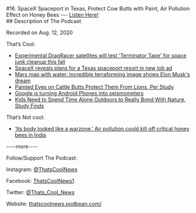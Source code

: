 #16. SpaceX Spaceport in Texas, Protect Cow Butts with Paint, Air Pollution Effect on Honey Bees
        ---
        [Listen Here!](https://thatscoolnews.podbean.com/e/16-spacex-spaceport-in-texas-protect-cow-butts-with-paint-air-pollution-effect-on-honey-bees/) \
        ## Description of The Podcast
        <p style="text-align:left;">Recorded on Aug. 12, 2020</p>

<p style="text-align:left;">That’s Cool:</p>

<ul style="text-align:left;"><li style="font-weight:400;"><a href='https://www.space.com/dragracer-space-junk-terminator-tape-satellite-deorbit-test.html'>Experimental DragRacer satellites will test 'Terminator Tape' for space junk cleanup this fall</a></li>

<li style="font-weight:400;"><a href='https://techcrunch.com/2020/08/10/spacex-reveals-plans-for-a-texas-spaceport-resort-in-new-job-ad/'>SpaceX reveals plans for a Texas spaceport resort in new job ad</a></li>

<li style="font-weight:400;"><a href='https://www.inverse.com/innovation/mars-with-water-map'>Mars map with water: incredible terraforming image shows Elon Musk's dream</a></li>

<li style="font-weight:400;"><a href='https://interestingengineering.com/painted-eyes-on-cattle-butts-protect-them-from-lions-per-study'>Painted Eyes on Cattle Butts Protect Them From Lions, Per Study</a></li>

<li style="font-weight:400;"><a href='https://techcrunch.com/2020/08/11/google-is-turning-android-phones-into-seismometers/'>Google is turning Android Phones into seismometers</a></li>

<li style="font-weight:400;"><a href='https://www.sciencealert.com/kids-need-to-spend-time-alone-outdoors-to-really-bond-with-nature'>Kids Need to Spend Time Alone Outdoors to Really Bond With Nature, Study Finds</a></li>

</ul>
<p style="text-align:left;">That’s Not cool:</p>

<ul><li style="font-weight:400;text-align:left;"><a href='https://www.sciencemag.org/news/2020/08/its-body-looked-warzone-air-pollution-could-kill-critical-honey-bees-india'>‘Its body looked like a warzone.’ Air pollution could kill off critical honey bees in India</a></li>

</ul>
<p>----more----</p>

<p>Follow/Support The Podcast:</p>

<p>Instagram: <a href='https://www.instagram.com/thatscoolnews/'>@ThatsCoolNews</a></p>

<p>Facebook: <a href='https://www.facebook.com/ThatsCoolNews1'>ThatsCoolNews1</a></p>

<p>Twitter: <a href='https://twitter.com/Thats_Cool_News'>@Thats_Cool_News</a></p>

<p>Website: <a href='https://thatscoolnews.podbean.com/'>thatscoolnews.podbean.com/</a></p>

